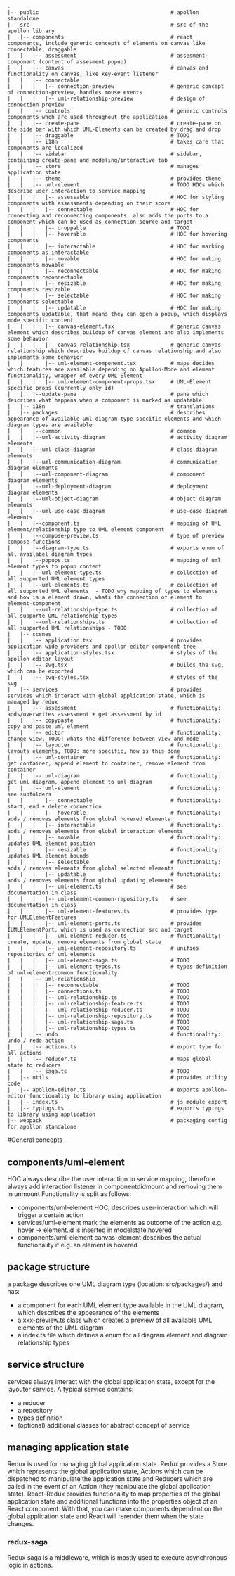 # 
```
.
|-- public                                          # apollon standalone
|-- src                                             # src of the apollon library
|   |-- components                                  # react components, include generic concepts of elements on canvas like connectable, draggable
|   |   |-- assessment                              # assesment-component (content of assesment popup)
|   |   |-- canvas                                  # canvas and functionality on canvas, like key-event listener
|   |   |-- connectable
|   |   |   |-- connection-preview                  # generic concept of connection-preview, handles mouse events
|   |   |   |-- uml-relationship-preview            # design of connection preview
|   |   |-- controls                                # generic controls components whch are used throughout the application
|   |   |-- create-pane                             # create-pane on the side bar with which UML-Elements can be created by drag and drop
|   |   |-- draggable                               # TODO
|   |   |-- i18n                                    # takes care that components are localized
|   |   |-- sidebar                                 # sidebar, containing create-pane and modeling/interactive tab
|   |   |-- store                                   # manages application state
|   |   |-- theme                                   # provides theme
|   |   |-- uml-element                             # TODO HOCs which describe user interaction to service mapping
|   |   |   |-- assessable                          # HOC for styling components with assessments depending on their score
|   |   |   |-- connectable                         # HOC for connecting and reconnecting components, also adds the ports to a component which can be used as connection source and target
|   |   |   |-- droppable                           # TODO
|   |   |   |-- hoverable                           # HOC for hovering components 
|   |   |   |-- interactable                        # HOC for marking components as interactable
|   |   |   |-- movable                             # HOC for making components movable
|   |   |   |-- reconnectable                       # HOC for making components reconnectable
|   |   |   |-- resizable                           # HOC for making components resizable
|   |   |   |-- selectable                          # HOC for making components selectable
|   |   |   |-- updatable                           # HOC for making components updatable, that means they can open a popup, which displays mode specific content
|   |   |   |-- canvas-element.tsx                  # generic canvas element which describes buildup of canvas element and also implements some behavior
|   |   |   |-- canvas-relationship.tsx             # generic canvas relationship which describes buildup of canvas relationship and also implements some behavior
|   |   |   |-- uml-element-component.tsx           # maps decides which features are available depending on Apollon-Mode and element functionality, wrapper of every UML-Element
|   |   |   |-- uml-element-component-props.tsx     # UML-Element specific props (currently only id)
|   |   |--update-pane                              # pane which describes what happens when a component is marked as updatable
|   |-- i18n                                        # translations
|   |-- packages                                    # describes appearance of available uml-diagram-type specific elements and which diagram types are available
|   |   |--common                                   # common
|   |   |--uml-activity-diagram                     # activity diagram elements
|   |   |--uml-class-diagram                        # class diagram elements
|   |   |--uml-communication-diagram                # communication diagram elements
|   |   |--uml-component-diagram                    # component diagram elements
|   |   |--uml-deployment-diagram                   # deployment diagram elements
|   |   |--uml-object-diagram                       # object diagram elements
|   |   |--uml-use-case-diagram                     # use-case diagram elements
|   |   |--component.ts                             # mapping of UML element/relationship type to UML element component
|   |   |--compose-preview.ts                       # type of preview compose-functions
|   |   |--diagram-type.ts                          # exports enum of all availabel diagram types
|   |   |--popups.ts                                # mapping of uml element types to popup content
|   |   |--uml-element-type.ts                      # collection of all supported UML element types
|   |   |--uml-elements.ts                          # collection of all supported UML elements  - TODO why mapping of types to elements and how is a element drawn, whats the connection of element to element-component
|   |   |--uml-relationship-type.ts                 # collection of all supporte UML relationship types
|   |   |--uml-relationships.ts                     # collection of all supported UML relationships - TODO
|   |-- scenes
|   |   |-- application.tsx                         # provides application wide providers and apollon-editor component tree
|   |   |-- application-styles.tsx                  # styles of the apollon editor layout
|   |   |-- svg.tsx                                 # builds the svg, which can be exported
|   |   |-- svg-styles.tsx                          # styles of the svg
|   |-- services                                    # provides services which interact with global application state, which is managed by redux
|   |   |-- assessment                              # functionality: adds/overwrites assessment + get assessment by id
|   |   |-- copypaste                               # functionality: copy and paste uml element
|   |   |-- editor                                  # functionality: change view, TODO: whats the difference between view and mode
|   |   |-- layouter                                # functionality: layouts elements, TODO: more specific, how is this done
|   |   |-- uml-container                           # functionality: get container, append element to container, remove element from container
|   |   |-- uml-diagram                             # functionality: get uml diagram, append element to uml diagram
|   |   |-- uml-element                             # functionality: see subfolders
|   |   |   |-- connectable                         # functionality: start, end + delete connection
|   |   |   |-- hoverable                           # functionality: adds / removes elements from global hovered elements
|   |   |   |-- interactable                        # functionality: adds / removes elements from global interaction elements
|   |   |   |-- movable                             # functionality: updates UML element position
|   |   |   |-- resizable                           # functionality: updates UML element bounds
|   |   |   |-- selectable                          # functionality: adds / removes elements from global selected elements
|   |   |   |-- updatable                           # functionality: adds / removes elements from global updating elements
|   |   |   |-- uml-element.ts                      # see documentation in class
|   |   |   |-- uml-element-common-repository.ts    # see documentation in class
|   |   |   |-- uml-element-features.ts             # provides type for UMLElementFeatures
|   |   |   |-- uml-element-ports.ts                # provides IUMLElementPort, which is used as connection src and target
|   |   |   |-- uml-element-reducer.ts              # functionality: create, update, remove elements from global state
|   |   |   |-- uml-element-repository.ts           # unifies repositories of uml elements
|   |   |   |-- uml-element-saga.ts                 # TODO
|   |   |   |-- uml-element-types.ts                # types definition of uml-element-common functionality
|   |   |-- uml-relationship
|   |   |   |-- reconnectable                       # TODO
|   |   |   |-- connections.ts                      # TODO
|   |   |   |-- uml-relationship.ts                 # TODO
|   |   |   |-- uml-relationship-feature.ts         # TODO
|   |   |   |-- uml-relationship-reducer.ts         # TODO
|   |   |   |-- uml-relationship-repository.ts      # TODO
|   |   |   |-- uml-relationship-saga.ts            # TODO
|   |   |   |-- uml-relationship-types.ts           # TODO                      
|   |   |-- undo                                    # functionality: undo / redo action
|   |   |-- actions.ts                              # export type for all actions
|   |   |-- reducer.ts                              # maps global state to reducers
|   |   |-- saga.ts                                 # TODO
|   |-- utils                                       # provides utility code
|   |-- apollon-editor.ts                           # exports apollon-editor functionality to library using application
|   |-- index.ts                                    # js module export 
|   |-- typings.ts                                  # exports typings to library using application
|-- webpack                                         # packaging config for apollon standalone
```

#General concepts

## components/uml-element
HOC always describe the user interaction to service mapping, therefore always add interaction listener in componentdidmount and removing them in unmount
Functionality is split as follows:
- components/uml-element HOC, describes user-interaction which will trigger a certain action
- services/uml-element mark the elements as outcome of the action e.g. hover -> element.id is inserted in modelstate.hovered
- components/uml-element canvas-element describes the actual functionality if e.g. an element is hovered

## package structure
a package describes one UML diagram type (location: src/packages/) and has:
- a component for each UML element type available in the  UML diagram, which describes the appearance of the elements
- a xxx-preview.ts class which creates a preview of all available UML elements of the UML diagram
- a index.ts file which defines a enum for all diagram element and diagram relationship types

## service structure
services always interact with the global application state, except for the layouter service. A typical service contains:
- a reducer
- a repository
- types definition
- (optional) additional classes for abstract concept of service

## managing application state
Redux is used for managing global application state. Redux provides a Store which represents the global application state,
Actions which can be dispatched to manipulate the application state and Reducers which are called in the event of an Action (they manipulate the global application state).
React-Redux provides functionality to map properties of the global application state and additional functions into the properties object of an React component. With that,
you can make components dependent on the global application state and React will rerender them when the state changes.

### redux-saga
Redux saga is a middleware, which is mostly used to execute asynchronous logic in actions.
